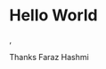 <!-- ### Hi there 👋 -->
<h1>Hello World</h1>,
<!--
**hashmiDeveloper745/hashmiDeveloper745** is a ✨ _special_ ✨ repository because its `README.md` (this file) appears on your GitHub profile.

Here are some ideas to get you started:

- 🔭 I’m currently working on ...
- 🌱 I’m currently learning ...
- 👯 I’m looking to collaborate on ...
- 🤔 I’m looking for help with ...
- 💬 Ask me about ...
- 📫 How to reach me: ...
- 😄 Pronouns: ...
- ⚡ Fun fact: ...
-->
<p>My name is "Syed Muhammad Faraz Hashmi".</p>
<p>You can call me "Faraz Hashmi". I am a software engineer since 2016.</p>
<p>I lived in Karachi City of Country Pakistan.</p>
<p>I have done my graduation in year 2016 with a Computer Science Degree (BSCS).</p>
<p>After that I have been working as a web developer in different local organizations in my city.</p>
<p>My specialities are  in :</p>
<ul>
	<li>PHP Core.</li>
	<li>WordPress CMS.</li>
	<li>Laravel Framework.</li>
	<li>Django Framework, based on Python Programming Language(2022).</li>
</ul>
<!-- For Business with me, Check Out my profile @ Fiverr: http://bit.ly/2nfgCsZ -->
<p>Thanks Faraz Hashmi</p>
